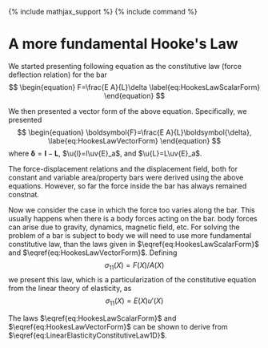 {% include mathjax_support %}
{% include command %}

# A more fundamental Hooke's Law

We started presenting following equation as the constitutive law (force deflection relation) for the bar
$$
\begin{equation}
F=\frac{E A}{L}\delta
\label{eq:HookesLawScalarForm}
\end{equation}
$$

We then presented a vector form of the above equation. Specifically, we presented
$$
\begin{equation}
\boldsymbol{F}=\frac{E A}{L}\boldsymbol{\delta},
\labe{eq:HookesLawVectorForm}
\end{equation}
$$
where $\boldsymbol{\delta}=\boldsymbol{l}-\boldsymbol{L}$, $\u{l}=l\uv{E}_a$, and $\u{L}=L\uv{E}_a$.

The force-displacement relations and the displacement field, both for constant and variable area/property bars were derived using the above equations. However, so far the force inside the bar has always remained constnat. 
 
Now we consider the case in which the force too varies along the bar. This usually happens when there is a body forces acting on the bar. body forces can arise due to gravity, dynamics, magnetic field, etc. For solving the problem of  a bar is subject to  body we will need to use more fundamental constitutive law, than the laws given in $\eqref{eq:HookesLawScalarForm}$ and $\eqref{eq:HookesLawVectorForm}$. 
Defining
$$
\begin{equation}
\sigma_{11}(X)=F(X)/A(X)
\end{equation}
$$
we present this law, which is a particularization of the constitutive equation from the linear theory of elasticity, as 
$$
\begin{equation}
\sigma_{11}(X)=E(X) u'(X)
\label{eq:LinearElasticityConstitutiveLaw1D}
\end{equation}
$$

The laws $\eqref{eq:HookesLawScalarForm}$ and $\eqref{eq:HookesLawVectorForm}$ can be shown to derive from $\eqref{eq:LinearElasticityConstitutiveLaw1D}$.



